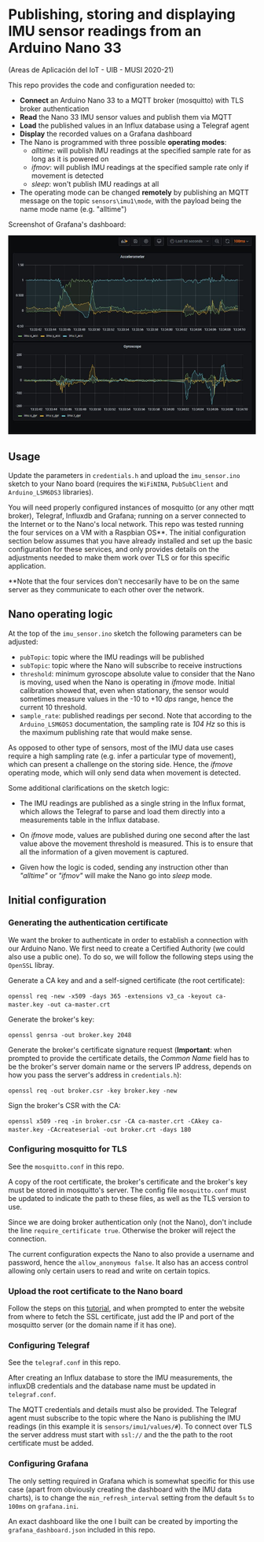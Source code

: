 # Publishing, storing and displaying IMU sensor readings from an Arduino Nano 33

(Areas de Aplicación del IoT - UIB - MUSI 2020-21)

This repo provides the code and configuration needed to:
 
 * **Connect** an Arduino Nano 33 to a MQTT broker (mosquitto) with TLS broker authentication
 * **Read** the Nano 33 IMU sensor values and publish them via MQTT 
 * **Load** the published values in an Influx database using a Telegraf agent
 * **Display** the recorded values on a Grafana dashboard
 * The Nano is programmed with three possible **operating modes**:
    - *alltime*:  will publish IMU readings at the specified sample rate for as long as it is powered on
    - *ifmov*: will publish IMU readings at the specified sample rate only if movement is detected
    - *sleep*: won't publish IMU readings at all
 * The operating mode can be changed **remotely** by publishing an MQTT message on the topic `sensors\imu1\mode`, with the
 payload being the name mode name (e.g. "alltime")
 
 Screenshot of Grafana's dashboard:
 
 ![Grafana dashboard](assets/grafana_imudash.JPG)
  
 ## Usage
  
  Update the parameters in `credentials.h` and upload the `imu_sensor.ino` sketch to your
  Nano board (requires the `WiFiNINA`, `PubSubClient` and `Arduino_LSM6DS3` libraries). 
  
  You will need properly configured instances of mosquitto (or any other mqtt broker), Telegraf, Influxdb and Grafana; 
  running on a server connected to the Internet or to the Nano's local network. This repo was tested running the four 
  services on a VM with a Raspbian OS**. The initial configuration section below assumes that 
  you have already installed and set up the basic configuration for these services, and only provides details on
  the adjustments needed to make them work over TLS or for this specific application.
  
  **Note that the four services don't neccesarily have to be on the same server as they communicate to each 
  other over the network.   
  
 ## Nano operating logic
 
 At the top of the `imu_sensor.ino`  sketch the following parameters can be adjusted:
 * `pubTopic`: topic where the IMU readings will be published
 * `subTopic`: topic where the Nano will subscribe to receive instructions
 * `threshold`: minimum gyroscope absolute value to consider that the Nano is moving, used when the Nano is 
 operating in *ifmove* mode. Initial calibration showed that, even when stationary, the sensor would sometimes measure
 values in the -10 to +10 *dps* range, hence the current 10 threshold.
 * `sample_rate`: published readings per second. Note that according to the `Arduino_LSM6DS3` documentation, the 
 sampling rate is *104 Hz* so this is the maximum publishing rate that would make sense.   
 
 As opposed to other type of sensors, most of the IMU data use cases require a high sampling rate (e.g. infer a 
 particular type of movement), which can present a challenge on the storing side. Hence, the *ifmove* operating mode, which will
 only send data when movement is detected. 
 
 Some additional clarifications on the sketch logic:
 
  * The IMU readings are published as a single string in the Influx format, which allows the Telegraf
   to parse and load them directly into a measurements table in the Influx database.
  
  * On *ifmove* mode, values are published during one second after the last value above 
  the movement threshold is measured. This is to ensure that all the information of a given movement is captured.
  
  * Given how the logic is coded, sending any instruction other than *"alltime"* or *"ifmov"* will make the Nano go 
  into *sleep* mode.
 
 
 ## Initial configuration
  
 ### Generating the authentication certificate
 
We want the broker to authenticate in order to establish a connection with our Arduino Nano. We first need
to create a Certified Authority (we could also use a public one). To do so, we will follow the following steps using 
the `OpenSSL` libray. 

Generate a CA key and and a self-signed certificate (the root certificate): 
 
 `openssl req -new -x509 -days 365 -extensions v3_ca -keyout ca-master.key -out ca-master.crt`
 
Generate the broker's key:

`openssl genrsa -out broker.key 2048`

Generate the broker's certificate signature request (**Important**: when prompted to provide the certificate details, 
the *Common Name* field has to be the broker's server domain name or the servers IP address, depends on how you pass the 
server's address in `credentials.h`):

`openssl req -out broker.csr -key broker.key -new`
  
 Sign the broker's CSR with the CA:
 
 `openssl x509 -req -in broker.csr -CA ca-master.crt -CAkey ca-master.key -CAcreateserial -out broker.crt -days 180`
 
 ### Configuring mosquitto for TLS
 
 See the `mosquitto.conf` in this repo.
 
 A copy of the root certificate, the broker's certificate and the broker's key must be stored in mosquitto's server.
 The config file `mosquitto.conf` must be updated to indicate the path to these files, as well as the TLS version to use. 
 
 Since we are doing broker authentication only (not the Nano), don't include the line `require_certificate true`. Otherwise the broker will 
 reject the connection. 
 
 The current configuration expects the Nano to also provide a username and password, hence the `allow_anonymous false`. It 
 also has an access control allowing only certain users to read and write on certain topics.
 
 ### Upload the root certificate to the Nano board
 
 Follow the steps on this 
 [tutorial](https://support.arduino.cc/hc/en-us/articles/360016119219-How-to-add-certificates-to-Wifi-Nina-Wifi-101-Modules-),
  and when prompted to enter the website from where to fetch the SSL certificate, just add the IP and port 
 of the mosquitto server (or the domain name if it has one).
 
 ### Configuring Telegraf
 
 See the `telegraf.conf` in this repo.
 
 After creating an Influx database to store the IMU measurements, the influxDB credentials and the database name must be 
 updated in `telegraf.conf`. 
 
 The MQTT credentials and details must also be provided. The Telegraf agent must subscribe to the topic where the Nano
 is publishing the IMU readings (in this example it is `sensors/imu1/values/#`). To connect over TLS the 
 server address must start with `ssl://` and the the path to the root certificate must be added.  
 
 ### Configuring Grafana
 
 The only setting required in Grafana which is somewhat specific for this use case (apart from obviously creating the 
 dashboard with the IMU data charts), is to change the `min_refresh_interval` setting from the 
 default `5s` to `100ms` on `grafana.ini`. 
 
 An exact dashboard like the one I built can be created by importing the `grafana_dashboard.json` included in this repo.
 

 
 
 
 
 
  
 
 